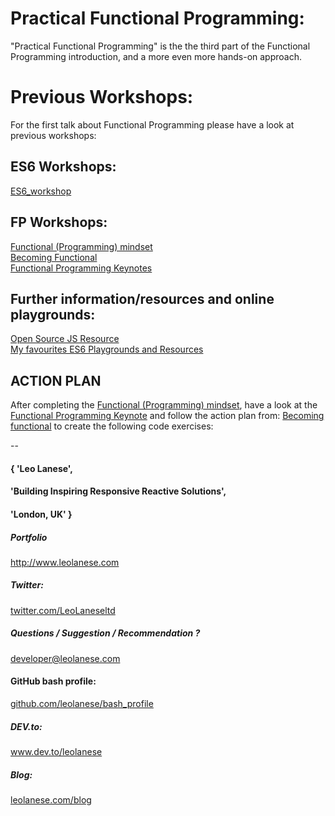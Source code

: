 # Practical Functional Programming:
"Practical Functional Programming" is the the third part of the Functional Programming introduction, and a more even more hands-on approach.

# Previous Workshops:
For the first talk about Functional Programming please have a look at previous workshops:

## ES6 Workshops:
<a href="https://github.com/leolanese/ES6_workshop" target="_blank">ES6_workshop</a><br>

## FP Workshops:
[Functional (Programming) mindset](https://tech.io/playgrounds/24002/functional-programming-mindset/introduction)<br/>
<a href="https://leolanese.github.io/Becoming-Functional/" target="_blank">Becoming Functional</a><br>
<a href="https://leolanese.github.io/Functional-Programming-Keynotes/" target="_blank">Functional Programming Keynotes</a><br>

## Further information/resources and online playgrounds:
<a href="https://leolanese.github.io/Open-Source-JS-Resources/" target="_blank">Open Source JS Resource</a><br>
<a href="https://github.com/leolanese/ES6_workshop/blob/master/4-My-favourites-ES6-Playgrounds-and-Resources.md" target="_blank">My favourites ES6 Playgrounds and Resources</a><br>

## ACTION PLAN
After completing the [Functional (Programming) mindset](https://github.com/leolanese/Becoming-Functional/blob/master/README.md), have a look at the [Functional Programming Keynote](https://github.com/leolanese/Functional-Programming-Keynotes) and follow the action plan from: [Becoming functional](https://github.com/leolanese/Becoming-Functional/blob/master/README.md) to create the following code exercises:


--

#### { 'Leo Lanese',
####   'Building Inspiring Responsive Reactive Solutions',
####   'London, UK' }

##### Portfolio<br>
<a href="http://www.leolanese.com" target="_blank">http://www.leolanese.com</a>

##### Twitter:<br>
<a href="http://twitter.com/LeoLaneseltd" target="_blank">twitter.com/LeoLaneseltd</a>

##### Questions / Suggestion / Recommendation ?<br>
<a href="mail:to">developer@leolanese.com</a>

#### GitHub bash profile:<br>
<a href="http://github.com/leolanese/bash_profile" target="_blank">github.com/leolanese/bash_profile</a>

##### DEV.to:<br>
<a href="http://www.dev.to/leolanese" target="_blank">www.dev.to/leolanese</a>

##### Blog:<br/>
<a href="http://www.leolanese.com/blog" target="_blank">leolanese.com/blog</a>
